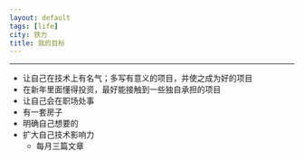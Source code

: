 ```yaml
---
layout: default
tags: [life]
city: 铁力 
title: 我的目标 
---
```



----------
+ 让自己在技术上有名气；多写有意义的项目，并使之成为好的项目
+ 在新年里面懂得投资，最好能接触到一些独自承担的项目
+ 让自己会在职场处事
+ 有一套房子
+ 明确自己想要的
+ 扩大自己技术影响力
	+ 每月三篇文章
